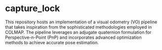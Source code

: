 # capture_lock
This repository hosts an implementation of a visual odometry (VO) pipeline that takes inspiration from the sophisticated methodologies employed in COLMAP. The pipeline leverages an adjugate quaternion formulation for Perspective-n-Point (PnP) and incorporates advanced optimization methods to achieve accurate pose estimation.


